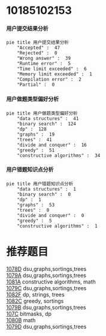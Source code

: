# 10185102153

<!-- tabs:start -->



#### **用户提交结果分析**

```mermaid
pie title 用户提交结果分析
    "Accepted" :  47
    "Rejected" :  0
    "Wrong answer" :  39
    "Runtime error" :  5
    "Time limit exceeded" :  6
    "Memory limit exceeded" :  1
    "Compilation error" :  2
    "Partial" :  0
```

#### **用户做题类型偏好分析**

```mermaid
pie title 用户做题类型偏好分析
    "data structures" :  41
    "binary search" :  124
    "dp" :  128
    "graphs" :  19
    "trees" :  41
    "divide and conquer" :  16
    "greedy" :  51
    "constructive algorithms" :  34
```
#### **用户错题知识点分析**

```mermaid
pie title 用户错题知识点分析
    "data structures" :  1
    "binary search" :  0
    "dp" :  1
    "graphs" :  53
    "trees" :  0
    "divide and conquer" :  0
    "greedy" :  5
    "constructive algorithms" :  1
```



<!-- tabs:end -->
# 推荐题目
[1078D](https://codeforces.com/contest/1078/problem/D)		dsu,graphs,sortings,trees		  
[1079A](https://codeforces.com/contest/1079/problem/A)		dsu,graphs,sortings,trees		  
[1081A](https://codeforces.com/contest/1081/problem/A)		constructive algorithms,
                        math		  
[1079C](https://codeforces.com/contest/1079/problem/C)		dsu,graphs,sortings,trees		  
[1082F](https://codeforces.com/contest/1082/problem/F)		dp,
                        strings,
                        trees		  
[1082C](https://codeforces.com/contest/1082/problem/C)		greedy,
                        sortings		  
[1079B](https://codeforces.com/contest/1079/problem/B)		dsu,graphs,sortings,trees		  
[107C](https://codeforces.com/contest/107/problem/C)		bitmasks,
                        dp		  
[1080B](https://codeforces.com/contest/1080/problem/B)		math		  
[1079D](https://codeforces.com/contest/1079/problem/D)		dsu,graphs,sortings,trees		  
